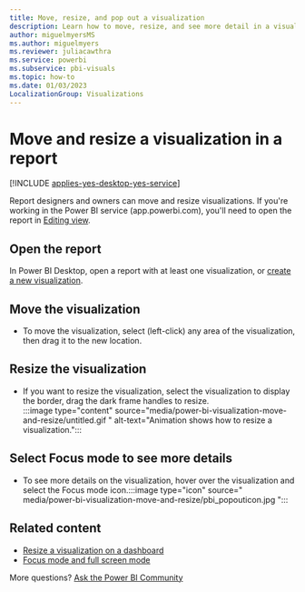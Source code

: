 ```yaml
---
title: Move, resize, and pop out a visualization
description: Learn how to move, resize, and see more detail in a visualization in Power BI service and Desktop.
author: miguelmyersMS
ms.author: miguelmyers
ms.reviewer: juliacawthra
ms.service: powerbi
ms.subservice: pbi-visuals
ms.topic: how-to
ms.date: 01/03/2023
LocalizationGroup: Visualizations
---
```

# Move and resize a visualization in a report

[!INCLUDE [applies-yes-desktop-yes-service](../includes/applies-yes-desktop-yes-service.md)]

Report designers and owners can move and resize visualizations. If you're working in the Power BI service (app.powerbi.com), you'll need to open the report in [Editing view](../create-reports/service-interact-with-a-report-in-editing-view.md).

## Open the report
In Power BI Desktop, open a report with at least one visualization, or [create a new visualization](power-bi-report-add-visualizations-i.md).

## Move the visualization
* To move the visualization, select (left-click) any area of the visualization, then drag it to the new location.

## Resize the visualization
* If you want to resize the visualization, select the visualization to display the border, drag the dark frame handles to resize.  
 :::image type="content" source="media/power-bi-visualization-move-and-resize/untitled.gif " alt-text="Animation shows how to resize a visualization.":::

## Select Focus mode to see more details
* To see more details on the visualization, hover over the visualization and select the Focus mode icon.:::image type="icon" source=" media/power-bi-visualization-move-and-resize/pbi_popouticon.jpg ":::

## Related content

* [Resize a visualization on a dashboard](../create-reports/service-dashboard-edit-tile.md)  
* [Focus mode and full screen mode](../consumer/end-user-focus.md)

More questions? [Ask the Power BI Community](https://community.powerbi.com/)
